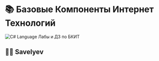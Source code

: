 # 📚 Базовые Компоненты Интернет Технологий
<img src="https://img.shields.io/badge/language-C%23-green.svg" alt="C# Language">
Лабы и ДЗ по БКИТ 

## 👨‍🎓 Savelyev
